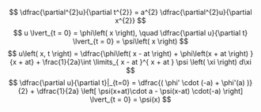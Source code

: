 $$
\dfrac{\partial^{2}u}{\partial t^{2}} = a^{2} \dfrac{\partial^{2}u}{\partial x^{2}}
$$
$$
u \lvert_{t = 0} = \phi\left( x \right), \quad \dfrac{\partial u}{\partial t} \lvert_{t = 0} = \psi\left( x \right)  
$$
$$
u\left( x, t \right)  = \dfrac{\phi\left( x - at \right)  + \phi\left(x + at \right) }{x + at} + \frac{1}{2a}\int \limits_{ x - at }^{ x + at } \psi \left( \xi \right) d\xi
$$
$$
\dfrac{\partial u}{\partial t}|_{t=0} = \dfrac{( \phi' \cdot (-a) + \phi'(a) )}{2} + \dfrac{1}{2a} \left[ \psi(x+at)\cdot a - \psi(x-at) \cdot(-a) \right] \lvert_{t = 0} = \psi(x)
$$



